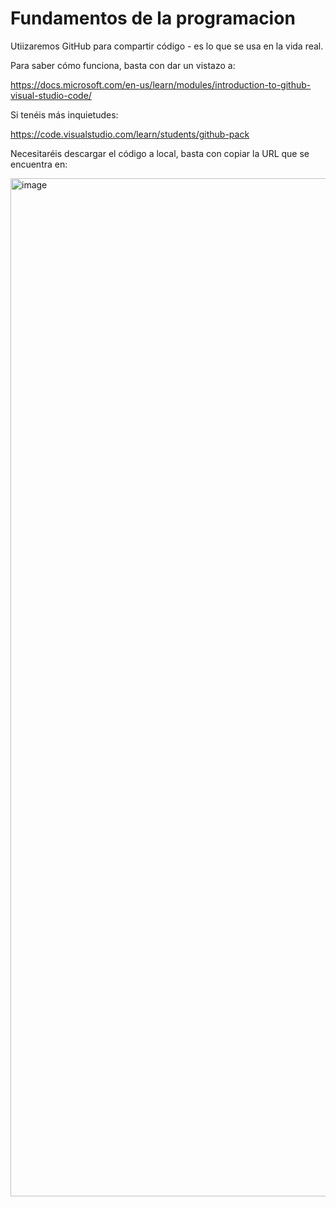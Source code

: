 # Fundamentos de la programacion

Utiizaremos GitHub para compartir código - es lo que se usa en la vida real.

Para saber cómo funciona, basta con dar un vistazo a:

https://docs.microsoft.com/en-us/learn/modules/introduction-to-github-visual-studio-code/

Si tenéis más inquietudes:

https://code.visualstudio.com/learn/students/github-pack


Necesitaréis descargar el código a local, basta con copiar la URL que se encuentra en:

<img width="1629" alt="image" src="https://user-images.githubusercontent.com/19283366/154014215-d5d1ac6a-a6e9-427f-a129-9a34f8226c30.png">

